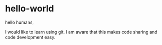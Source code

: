 # hello-world
hello humans,

I would like to learn using git. I am aware that this makes code sharing and code development easy.
